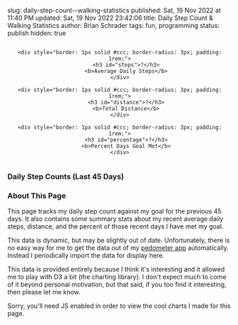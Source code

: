 slug: daily-step-count--walking-statistics
published: Sat, 19 Nov 2022 at 11:40 PM
updated: Sat, 19 Nov 2022 23:42:06 
title: Daily Step Count & Walking Statistics
author: Brian Schrader
tags: fun, programming
status: publish
hidden: true



<div style="display: flex; justify-content: space-around; align-items: stretch; gap: 1rem; text-align: center;">

    <div style="border: 1px solid #ccc; border-radius: 3px; padding: 1rem;">
        <h3 id="steps">?</h3>
        <b>Average Daily Steps</b>
    </div>

    <div style="border: 1px solid #ccc; border-radius: 3px; padding: 1rem;">
        <h3 id="distance">?</h3>
        <b>Total Distance</b>
    </div>

    <div style="border: 1px solid #ccc; border-radius: 3px; padding: 1rem;">
        <h3 id="percentage">?</h3>
        <b>Percent Days Goal Met</b>
    </div>

</div>


### Daily Step Counts (Last 45 Days)

<div id="rolling-steps" class="hide"></div>

<small id="last-updated"></small>

### About This Page

This page tracks my daily step count against my goal for the previous 45 days. It also contains some summary stats about my recent average daily steps, distance, and the percent of those recent days I have met my goal.

This data is dynamic, but may be slightly out of date. Unfortunately, there is no easy way for me to get the data out of my [pedometer app][1] automatically. Instead I periodically import the data for display here.

[1]: https://pedometer.app

This data is provided entirely because I think it's interesting and it allowed me to play with D3 a bit (the charting library). I don't expect much to come of it beyond personal motivation, but that said, if you too find it interesting, then please let me know.

<script src="/bin/d3.js"></script>
<noscript>Sorry, you'll need JS enabled in order to view the cool charts I made for this page.</noscript>
<script>
(async () => {
    const r = await fetch('https://home.brianschrader.com/datasets/steps.json');
    const data = await r.json();

    const stepsByDay = data.slice(0, 100).map(d => (
        {...d, steps: parseInt(d.Steps), date: new Date(d.Date)}
    )).slice(0, 45);

    // Generate the Year-By-Year Chart

    const margin = {top: 15, right: 80, bottom: 80, left: 25},
        width = 680 - margin.left - margin.right,
        height = 400 - margin.top - margin.bottom;

    const svg = d3.select("#rolling-steps")
      .append("svg")
        .attr("width", width + margin.left + margin.right)
        .attr("height", height + margin.top + margin.bottom)
        .append("g")
        .attr("transform",
              "translate(" + margin.left + "," + margin.top + ")");

      // Add X axis --> it is a date format
      var x = d3.scaleTime()
        .domain(d3.extent(stepsByDay, d => d.date))
        .range([ 0, width ]);

      // Add Y axis
      var y = d3.scaleLinear()
        .domain([0, d3.max(stepsByDay, (d) => d.steps)])
        .range([ height, 0 ]);

      // Add the area
      svg.append("path")
        .datum(stepsByDay)
        .attr("fill", "#CAD9F7")
        .attr("stroke", "#4068B8")
        .attr("stroke-width", 1.5)
        .attr("d", d3.area()
          .x(function(d) { return x(d.date) })
          .y0(y(0))
          .y1(function(d) { return y(d.steps) })
          .curve(d3.curveStep)
        );

      svg.append("path")
        .datum(stepsByDay)
        .attr("fill", "transparent")
        .attr("stroke", "#888")
        .attr("stroke-width", 1.5)
        .attr("d", d3.line()
          .x(function(d) { return x(d.date) })
          .y(function(d) { return y(6500) })
          .curve(d3.curveStep)
        );

      svg.append("text")
        .attr("class", "y label")
        .attr("text-anchor", "end")
        .attr("y", 6)
        .attr("dy", "0em")
        .attr("transform", "rotate(-90)")

      const xAxis = (
        d3.axisBottom(x).tickFormat(d3.timeFormat("%m/%d/%Y"))
        .tickValues(stepsByDay.map(function(d) { return d.date}) )
      );

      svg.append("g")
        .attr("transform", "translate(0, " + (height + margin.top) + ")")
        .call(xAxis)
        .selectAll("text")
        .style("text-anchor", "end")
        .attr("dx", "-.8em")
        .attr("dy", ".15em")
        .attr("transform", "rotate(-65)" );

      const yAxis = d3.axisRight(y).ticks(10);
      svg.append("g")
        .attr("id", "yticks")
        .attr("transform", "translate(" + (width + margin.left) +", 0)")
        .call(yAxis);

      // Unhide it.
      document.getElementById('rolling-steps').className = 'histogram';

      const lastUpdated = document.querySelector('#last-updated');
      const moreRecent = stepsByDay[0];
      lastUpdated.innerText = "Last Updated: " + moreRecent.date.toLocaleDateString();

      // Calculate stats

      const avgSteps = stepsByDay.reduce((a, b) => a+b.steps, 0) / stepsByDay.length | 0;
      const distance = stepsByDay.reduce((a, b) => a+parseFloat(b.Distance) | 0, 0);

      const daysMet = stepsByDay.filter(d => d.steps >= 6500).length;
      const percentage = Math.round(daysMet / stepsByDay.length * 100);

      document.querySelector('#steps').innerText = avgSteps.toLocaleString();
      document.querySelector('#distance').innerText = distance.toLocaleString() + ' mi';
      document.querySelector('#percentage').innerText = (
        percentage + '%'
      );
})()
</script>

